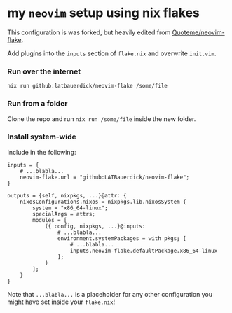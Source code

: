 # my `neovim` setup using nix flakes

This configuration is was forked, but heavily edited from [Quoteme/neovim-flake](https://github.com/Quoteme/neovim-flake).

Add plugins into the `inputs` section of `flake.nix` and overwrite `init.vim`.

### Run over the internet

`nix run github:latbauerdick/neovim-flake /some/file`

### Run from a folder

Clone the repo and run `nix run /some/file` inside the new folder.

### Install system-wide

Include in the following:

```
inputs = {
    # ...blabla...
    neovim-flake.url = "github:LATBauerdick/neovim-flake";
}

outputs = {self, nixpkgs, ...}@attr: {
    nixosConfigurations.nixos = nixpkgs.lib.nixosSystem {
        system = "x86_64-linux";
        specialArgs = attrs;
        modules = [
            ({ config, nixpkgs, ...}@inputs:
                # ...blabla...
                environment.systemPackages = with pkgs; [
                    # ...blabla...
                    inputs.neovim-flake.defaultPackage.x86_64-linux
                ];
            )
        ];
    }
}
```

Note that `...blabla...` is a placeholder for any other configuration
you might have set inside your `flake.nix`!
